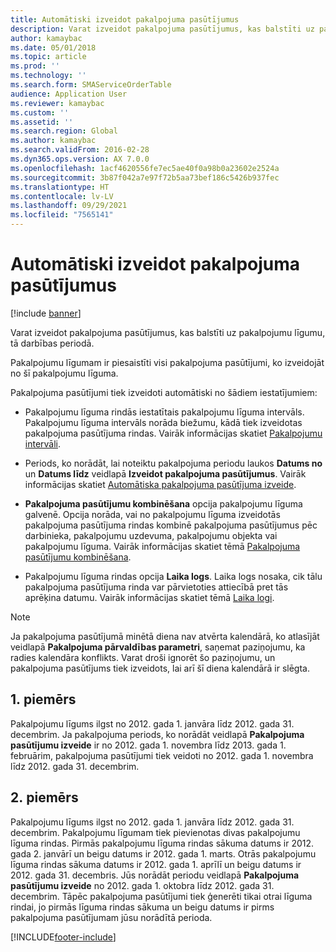 ```yaml
---
title: Automātiski izveidot pakalpojuma pasūtījumus
description: Varat izveidot pakalpojuma pasūtījumus, kas balstīti uz pakalpojumu līgumu, tā darbības periodā.
author: kamaybac
ms.date: 05/01/2018
ms.topic: article
ms.prod: ''
ms.technology: ''
ms.search.form: SMAServiceOrderTable
audience: Application User
ms.reviewer: kamaybac
ms.custom: ''
ms.assetid: ''
ms.search.region: Global
ms.author: kamaybac
ms.search.validFrom: 2016-02-28
ms.dyn365.ops.version: AX 7.0.0
ms.openlocfilehash: 1acf4620556fe7ec5ae40f0a98b0a23602e2524a
ms.sourcegitcommit: 3b87f042a7e97f72b5aa73bef186c5426b937fec
ms.translationtype: HT
ms.contentlocale: lv-LV
ms.lasthandoff: 09/29/2021
ms.locfileid: "7565141"
---
```

# <a name="automatically-create-service-orders"></a>Automātiski izveidot pakalpojuma pasūtījumus 

[!include [banner](../includes/banner.md)]


Varat izveidot pakalpojuma pasūtījumus, kas balstīti uz pakalpojumu līgumu, tā darbības periodā.

Pakalpojumu līgumam ir piesaistīti visi pakalpojuma pasūtījumi, ko izveidojāt no šī pakalpojumu līguma.

Pakalpojuma pasūtījumi tiek izveidoti automātiski no šādiem iestatījumiem:

  - Pakalpojumu līguma rindās iestatītais pakalpojumu līguma intervāls. Pakalpojumu līguma intervāls norāda biežumu, kādā tiek izveidotas pakalpojuma pasūtījuma rindas. Vairāk informācijas skatiet [Pakalpojumu intervāli](service-intervals.md).

  - Periods, ko norādāt, lai noteiktu pakalpojuma periodu laukos **Datums no** un **Datums līdz** veidlapā **Izveidot pakalpojuma pasūtījumus**. Vairāk informācijas skatiet [Automātiska pakalpojuma pasūtījuma izveide](create-service-orders-automatically.md).

  - **Pakalpojuma pasūtījumu kombinēšana** opcija pakalpojumu līguma galvenē. Opcija norāda, vai no pakalpojumu līguma izveidotās pakalpojuma pasūtījuma rindas kombinē pakalpojuma pasūtījumus pēc darbinieka, pakalpojumu uzdevuma, pakalpojumu objekta vai pakalpojumu līguma. Vairāk informācijas skatiet tēmā [Pakalpojuma pasūtījumu kombinēšana](combine-service-orders.md).

  - Pakalpojumu līguma rindas opcija **Laika logs**. Laika logs nosaka, cik tālu pakalpojuma pasūtījuma rinda var pārvietoties attiecībā pret tās aprēķina datumu. Vairāk informācijas skatiet tēmā [Laika logi](time-windows.md).


> [!NOTE]
> <P>Ja pakalpojuma pasūtījumā minētā diena nav atvērta kalendārā, ko atlasījāt veidlapā <STRONG>Pakalpojuma pārvaldības parametri</STRONG>, saņemat paziņojumu, ka radies kalendāra konflikts. Varat droši ignorēt šo paziņojumu, un pakalpojuma pasūtījums tiek izveidots, lai arī šī diena kalendārā ir slēgta.</P>

## <a name="example-1"></a>1. piemērs

Pakalpojumu līgums ilgst no 2012. gada 1. janvāra līdz 2012. gada 31. decembrim. Ja pakalpojuma periods, ko norādāt veidlapā **Pakalpojuma pasūtījumu izveide** ir no 2012. gada 1. novembra līdz 2013. gada 1. februārim, pakalpojuma pasūtījumi tiek veidoti no 2012. gada 1. novembra līdz 2012. gada 31. decembrim.

## <a name="example-2"></a>2. piemērs

Pakalpojumu līgums ilgst no 2012. gada 1. janvāra līdz 2012. gada 31. decembrim. Pakalpojumu līgumam tiek pievienotas divas pakalpojumu līguma rindas. Pirmās pakalpojumu līguma rindas sākuma datums ir 2012. gada 2. janvārī un beigu datums ir 2012. gada 1. marts. Otrās pakalpojumu līguma rindas sākuma datums ir 2012. gada 1. aprīlī un beigu datums ir 2012. gada 31. decembris. Jūs norādāt periodu veidlapā **Pakalpojuma pasūtījumu izveide** no 2012. gada 1. oktobra līdz 2012. gada 31. decembrim. Tāpēc pakalpojuma pasūtījumi tiek ģenerēti tikai otrai līguma rindai, jo pirmās līguma rindas sākuma un beigu datums ir pirms pakalpojuma pasūtījumam jūsu norādītā perioda.

  




[!INCLUDE[footer-include](../../includes/footer-banner.md)]